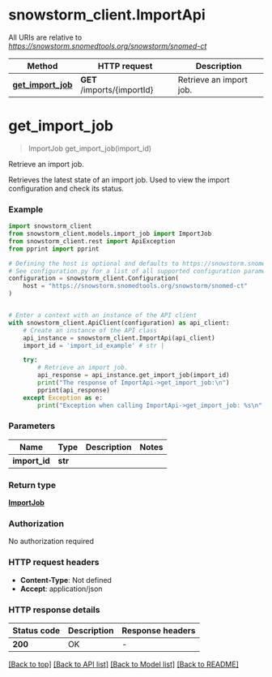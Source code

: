 # snowstorm_client.ImportApi

All URIs are relative to *https://snowstorm.snomedtools.org/snowstorm/snomed-ct*

Method | HTTP request | Description
------------- | ------------- | -------------
[**get_import_job**](ImportApi.md#get_import_job) | **GET** /imports/{importId} | Retrieve an import job.


# **get_import_job**
> ImportJob get_import_job(import_id)

Retrieve an import job.

Retrieves the latest state of an import job. Used to view the import configuration and check its status.

### Example


```python
import snowstorm_client
from snowstorm_client.models.import_job import ImportJob
from snowstorm_client.rest import ApiException
from pprint import pprint

# Defining the host is optional and defaults to https://snowstorm.snomedtools.org/snowstorm/snomed-ct
# See configuration.py for a list of all supported configuration parameters.
configuration = snowstorm_client.Configuration(
    host = "https://snowstorm.snomedtools.org/snowstorm/snomed-ct"
)


# Enter a context with an instance of the API client
with snowstorm_client.ApiClient(configuration) as api_client:
    # Create an instance of the API class
    api_instance = snowstorm_client.ImportApi(api_client)
    import_id = 'import_id_example' # str | 

    try:
        # Retrieve an import job.
        api_response = api_instance.get_import_job(import_id)
        print("The response of ImportApi->get_import_job:\n")
        pprint(api_response)
    except Exception as e:
        print("Exception when calling ImportApi->get_import_job: %s\n" % e)
```



### Parameters


Name | Type | Description  | Notes
------------- | ------------- | ------------- | -------------
 **import_id** | **str**|  | 

### Return type

[**ImportJob**](ImportJob.md)

### Authorization

No authorization required

### HTTP request headers

 - **Content-Type**: Not defined
 - **Accept**: application/json

### HTTP response details

| Status code | Description | Response headers |
|-------------|-------------|------------------|
**200** | OK |  -  |

[[Back to top]](#) [[Back to API list]](../README.md#documentation-for-api-endpoints) [[Back to Model list]](../README.md#documentation-for-models) [[Back to README]](../README.md)

